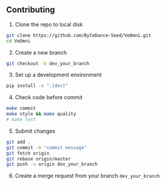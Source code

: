 ## Contributing

1. Clone the repo to local disk

```bash
git clone https://github.com/ByteDance-Seed/VeOmni.git
cd VeOmni
```

2. Create a new branch

```bash
git checkout -b dev_your_branch
```

3. Set up a development environment

```bash
pip install -e ".[dev]"
```

4. Check code before commit

```bash
make commit
make style && make quality
# make test
```

5. Submit changes

```bash
git add .
git commit -m "commit message"
git fetch origin
git rebase origin/master
git push -u origin dev_your_branch
```

6. Create a merge request from your branch `dev_your_branch`
